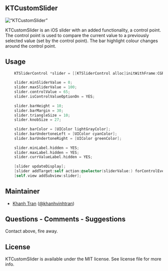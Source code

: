 ## KTCustomSlider

<p align=“left” >
  <img src="http://i.imgur.com/tWAAlEw.gif" alt=“KTCustomSlider” title=“KT”CustomSlider>
</p>

KTCustomSlider is an iOS slider with an added functionality, a control point. The control point is used to compare the current value to a previously selected value (set by the control point). The bar highlight colour changes around the control point.

## Usage

```objective-c
    KTSliderControl *slider = [[KTSliderControl alloc]initWithFrame:CGRectMake(10, 200, 300, 50)];
    
    slider.minSliderValue = 0;
    slider.maxSliderValue = 100;
    slider.controlValue = 65;
    slider.isControlValueOptionOn = YES;
    
    slider.barHeight = 10;
    slider.barMargin = 30;
    slider.triangleSize = 10;
    slider.knobSize = 27;
    
    slider.barColor = [UIColor lightGrayColor];
    slider.barUndertoneLeft = [UIColor cyanColor];
    slider.barUndertoneRight = [UIColor greenColor];
    
    slider.minLabel.hidden = YES;
    slider.maxLabel.hidden = YES;
    slider.currValueLabel.hidden = YES;
    
    [slider updateDisplay];
    [slider addTarget:self action:@selector(sliderValue:) forControlEvents:UIControlEventValueChanged];
    [self.view addSubview:slider];
```

## Maintainer

- [Khanh Tran](http://github.com/ktran03) ([@khanhvinhtran](https://twitter.com/KhanhVinhTran)) 

## Questions - Comments - Suggestions

Contact above, fire away. 

## License
KTCustomSlider is available under the MIT license. See license file for more info.